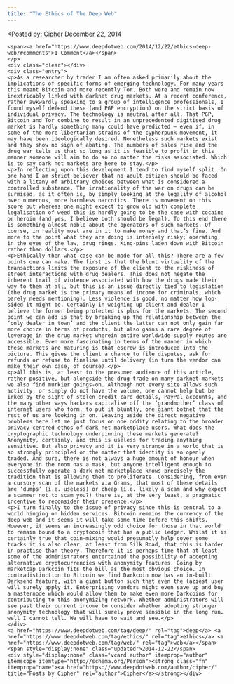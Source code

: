 ```yaml
---
title: "The Ethics of The Deep Web"
---
```


<article class="post-listing post-7426 post type-post status-publish format-standard has-post-thumbnail hentry  tag-deep tag-ethics tag-web">
<<span>Posted by: <a href="https://www.deepdotweb.com/author/cipher/" title="">Cipher </a></span>
    <span>December 22, 2014</span>
    
    <span><a href="https://www.deepdotweb.com/2014/12/22/ethics-deep-web/#comments">1 Comment</a></span>
    </p>
    <div class="clear"></div>
    <div class="entry">
    <p>As a researcher by trader I am often asked primarily about the implications of specific forms of emerging technology. For many years this meant Bitcoin and more recently Tor. Both were and remain now inextricably linked with darknet drug markets. At a recent conference, rather awkwardly speaking to a group of intelligence professionals, I found myself defend these (and PGP encryption) on the strict basis of individual privacy. The technology is neutral after all. That PGP, Bitcoin and Tor combine to result in an unprecedented digitised drug market is hardly something many could have predicted – even if, in some of the more libertarian strains of the cypherpunk movement, it may have been ideologically desired. Nonetheless such markets exist and they show no sign of abating. The numbers of sales rise and the drug war tells us that so long as it is feasible to profit in this manner someone will aim to do so no matter the risks associated. Which is to say dark net markets are here to stay.</p>
    <p>In reflecting upon this development I tend to find myself split. On one hand I am strict believer that no adult citizen should be faced with a litany of arbitrary choices between what is considered a controlled substance. The irrationality of the war on drugs can be surmised, as it often is, by simply looking at the legality of alcohol over numerous, more harmless narcotics. There is movement on this score but whereas one might expect to grow old with complete legalisation of weed this is hardly going to be the case with cocaine or heroin (and yes, I believe both should be legal). To this end there is something almost noble about the operators of such markets. Of course, in reality most are in it to make money and that’s fine. And more to the point what they are doing is intensely risky; operating, in the eyes of the law, drug rings. King-pins laden down with Bitcoin rather than dollars.</p>
    <p>Ethically then what case can be made for all this? There are a few points one can make. The first is that the blunt virtuality of the transactions limits the exposure of the client to the riskiness of street interactions with drug dealers. This does not negate the inherent trail of violence associated with how the drugs made their way to them at all, but this is an issue directly tied to legislation (the drug market is the primary means of income for criminals, which barely needs mentioning). Less violence is good, no matter how lop-sided it might be. Certainly in weighing up client and dealer I believe the former being protected is plus for the markets. The second point we can add is that by breaking up the relationship between the ‘only dealer in town’ and the client the latter can not only gain far more choice in terms of products, but also gains a rare degree of leverage in the drug market wherein entire worldwide supply routes are accessible. Even more fascinating in terms of the manner in which these markets are maturing is that escrow is introduced into the picture. This gives the client a chance to file disputes, ask for refunds or refuse to finalise until delivery (in turn the vendor can make their own case, of course).</p>
    <p>All this is, at least to the presumed audience of this article, rather positive, but alongside the drug trade on many darknet markets we also find murkier goings-on. Although not every site allows such activity, or simply do not have the volume, one cannot help but be irked by the sight of stolen credit card details, PayPal accounts, and the many other ways hackers capitalise off the ‘grandmother’ class of internet users who form, to put it bluntly, one giant botnet that the rest of us are looking in on. Leaving aside the direct negative problems here let me just focus on one oddity relating to the broader privacy-centred ethos of dark net marketplace users. What does the cryptographic technology underpinning these markets generate? Anonymity, certainly, and this is useless for trading anything sensitive. But also privacy and it is very strange in a world that is so strongly principled on the matter that identity is so openly traded. And sure, there is not always a huge amount of honour when everyone in the room has a mask, but anyone intelligent enough to successfully operate a dark net marketplace knows precisely the tradition that is allowing them to proliferate. Considering, from even a cursory scan of the markets via Grams, that most of these details are ‘dumps’ (i.e. useless) or cheap (i.e. likely a scam and why expect a scammer not to scam you?) there is, at the very least, a pragmatic incentive to reconsider their presence.</p>
    <p>I turn finally to the issue of privacy since this is central to a world hinging on hidden services. Bitcoin remains the currency of the deep web and it seems it will take some time before this shifts. However, it seems an increasingly odd choice for those in that world to remain bound to a cryptocoin that has a public ledger. Whilst it is certainly true that coin-mixing would presumably help cover some tracks it is also clear, at least from Silk Road, that this is harder in practise than theory. Therefore it is perhaps time that at least some of the administrators entertained the possibility of accepting alternative cryptocurrencies with anonymity features. Going by marketcap Darkcoin fits the bill as the most obvious choice. In contradistinction to Bitcoin we find Darkcoin now has an in-built Darksend feature, with a giant button such that even the laziest user will surely apply it. Enterprising vendors might even save up and buy a masternode which would allow them to make even more Darkcoins for contributing to this anonymizing network. Whether administrators will see past their current income to consider whether adopting stronger anonymity technology that will surely prove sensible in the long run…well I cannot tell. We will have to wait and see.</p>
    </div>
    <a href="https://www.deepdotweb.com/tag/deep/" rel="tag">deep</a> <a href="https://www.deepdotweb.com/tag/ethics/" rel="tag">ethics</a> <a href="https://www.deepdotweb.com/tag/web/" rel="tag">web</a></span> <span style="display:none" class="updated">2014-12-22</span>
    <div style="display:none" class="vcard author" itemprop="author" itemscope itemtype="http://schema.org/Person"><strong class="fn" itemprop="name"><a href="https://www.deepdotweb.com/author/cipher/" title="Posts by Cipher" rel="author">Cipher</a></strong></div>
    
